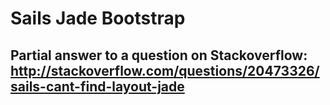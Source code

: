 # Sails Jade Bootstrap
## Partial answer to a question on Stackoverflow: http://stackoverflow.com/questions/20473326/sails-cant-find-layout-jade
